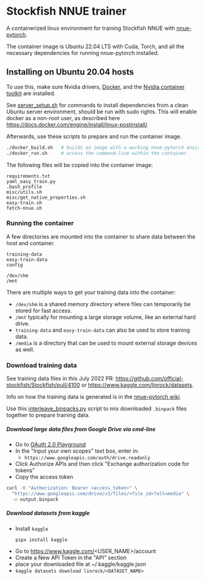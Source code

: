 # Stockfish NNUE trainer

A containerized linux environment for training Stockfish NNUE with
[nnue-pytorch](https://github.com/glinscott/nnue-pytorch).

The container image is Ubuntu 22.04 LTS with Cuda, Torch,
and all the necessary dependencies for running nnue-pytorch
installed.


## Installing on Ubuntu 20.04 hosts

To use this, make sure Nvidia drivers, [Docker](https://docs.docker.com/engine/install/),
and the [Nvidia container toolkit](https://docs.nvidia.com/datacenter/cloud-native/container-toolkit/install-guide.html) are installed.

See [server_setup.sh](./server_setup.sh) for commands to install dependencies
from a clean Ubuntu server environment, should be run with sudo rights.
This will enable docker as a non-root user, as described here
https://docs.docker.com/engine/install/linux-postinstall/.

Afterwards, use these scripts to prepare and run the container image.

```bash
./docker_build.sh   # builds an image with a working nnue-pytorch environment
./docker_run.sh     # access the command-line within the container
```

The following files will be copied into the container image:
```
requirements.txt
yaml_easy_train.py
.bash_profile
misc/utils.sh
misc/get_native_properties.sh
easy-train.sh
fetch-nnue.sh
```


### Running the container

A few directories are mounted into the container to share data between the host and container.

```
training-data
easy-train-data
config

/dev/shm
/mnt
```

There are multiple ways to get your training data into the container:

- `/dev/shm` is a shared memory directory where files can temporarily be stored for fast access.
- `/mnt` typically for mounting a large storage volume, like an external hard drive.
- `training-data` and `easy-train-data` can also be used to store training data.
- `/media` is a directory that can be used to mount external storage devices as well.


### Download training data

See training data files in this July 2022 PR:
https://github.com/official-stockfish/Stockfish/pull/4100 or https://www.kaggle.com/linrock/datasets.

Info on how the training data is generated is in the [nnue-pytorch wiki](https://github.com/glinscott/nnue-pytorch/wiki/Training-datasets#lc0-data-converter).

Use this [interleave_binpacks.py](https://github.com/official-stockfish/Stockfish/blob/tools/script/interleave_binpacks.py) script to
mix downloaded `.binpack` files together to prepare training data.


##### Download large data files from Google Drive via cmd-line

- Go to [OAuth 2.0 Playground](https://developers.google.com/oauthplayground/)
- In the "Input your own scopes" text box, enter in:
  - `https://www.googleapis.com/auth/drive.readonly`
- Click Authorize APIs and then click "Exchange authorization code for tokens"
- Copy the access token

```bash
curl -H "Authorization: Bearer <access_token>" \
  "https://www.googleapis.com/drive/v3/files/<file_id>?alt=media" \
  -o output.binpack
```

##### Download datasets from kaggle

- Install `kaggle`
  ```
  pipx install kaggle
  ```
- Go to https://www.kaggle.com/<USER_NAME>/account
- Create a New API Token in the "API" section
- place your downloaded file at ~/.kaggle/kaggle.json
- `kaggle datasets download linrock/<DATASET_NAME>`
